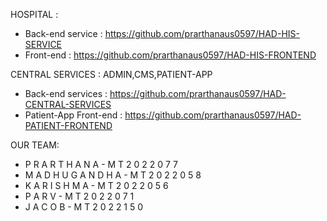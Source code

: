 

HOSPITAL :
* Back-end service	: https://github.com/prarthanaus0597/HAD-HIS-SERVICE
* Front-end		: https://github.com/prarthanaus0597/HAD-HIS-FRONTEND
	
CENTRAL SERVICES : ADMIN,CMS,PATIENT-APP
* Back-end services	: https://github.com/prarthanaus0597/HAD-CENTRAL-SERVICES
* Patient-App Front-end	: https://github.com/prarthanaus0597/HAD-PATIENT-FRONTEND

OUR TEAM:
* P R A R T H A N A  - M T 2 0 2 2 0 7 7
* M A D H U G A N D H A - M T 2 0 2 2 0 5 8
* K A R I S H M A - M T 2 0 2 2 0 5 6
* P A R V - M T 2 0 2 2 0 7 1
* J A C O B - M T 2 0 2 2 1 5 0
